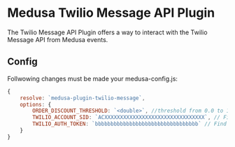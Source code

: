 # Medusa Twilio Message API Plugin

The Twilio Message API Plugin offers a way to interact with the Twilio Message API from Medusa events.


## Config
Follwowing changes must be made your medusa-config.js:
```js
{
	resolve: `medusa-plugin-twilio-message`,
	options: {
		ORDER_DISCOUNT_THRESHOLD: `<double>`, //threshold from 0.0 to 1.0
		TWILIO_ACCOUNT_SID: `ACXXXXXXXXXXXXXXXXXXXXXXXXXXXXXXXX`, // Find your Account SID at twilio.com/console
		TWILIO_AUTH_TOKEN: `bbbbbbbbbbbbbbbbbbbbbbbbbbbbbbbbb` // Find your Auth Token at twilio.com/console
	}
}
```
